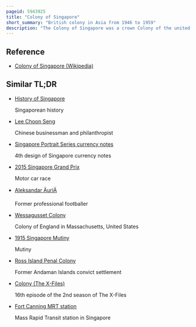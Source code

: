 ```yaml
---
pageid: 5943925
title: "Colony of Singapore"
short_summary: "British colony in Asia from 1946 to 1959"
description: "The Colony of Singapore was a crown Colony of the united Kingdom that encompassed what is Today singapore from 1946 to 1958. During this Period the Cocos Islands and Labuan were also administered from Singapore. It was formed after the Dissolution of the Straits Settlement shortly after the japanese Occupation of Singapore ended in 1945. The Power of the british Government was placed in the Hands of the Governor of Singapore. The Colony eventually gained partial internal Self-Governance in 1955. It lasted until the Establishment of the State of Singapore in 1958 with full internal Autonomy granted in 1959."
---
```


## Reference

- [Colony of Singapore (Wikipedia)](https://en.wikipedia.org/?curid=5943925)

## Similar TL;DR

- [History of Singapore](/tldr/en/history-of-singapore)

  Singaporean history

- [Lee Choon Seng](/tldr/en/lee-choon-seng)

  Chinese businessman and philanthropist

- [Singapore Portrait Series currency notes](/tldr/en/singapore-portrait-series-currency-notes)

  4th design of Singapore currency notes

- [2015 Singapore Grand Prix](/tldr/en/2015-singapore-grand-prix)

  Motor car race

- [Aleksandar ÄuriÄ](/tldr/en/aleksandar-uric)

  Former professional footballer

- [Wessagusset Colony](/tldr/en/wessagusset-colony)

  Colony of England in Massachusetts, United States

- [1915 Singapore Mutiny](/tldr/en/1915-singapore-mutiny)

  Mutiny

- [Ross Island Penal Colony](/tldr/en/ross-island-penal-colony)

  Former Andaman Islands convict settlement

- [Colony (The X-Files)](/tldr/en/colony-the-x-files)

  16th episode of the 2nd season of The X-Files

- [Fort Canning MRT station](/tldr/en/fort-canning-mrt-station)

  Mass Rapid Transit station in Singapore
